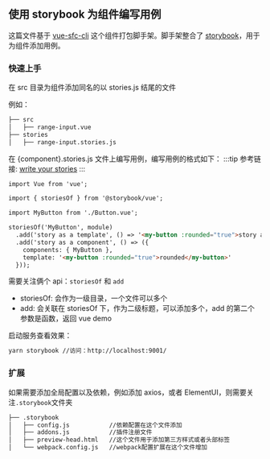 ## 使用 storybook 为组件编写用例

这篇文件基于 [vue-sfc-cli](https://github.com/FEMessage/vue-sfc-cli) 这个组件打包脚手架。脚手架整合了 [storybook](https://storybook.js.org/)，用于为组件添加用例。

### 快速上手

在 src 目录为组件添加同名的以 stories.js 结尾的文件

例如：

```html
├── src
│   ├── range-input.vue
├── stories
│   ├── range-input.stories.js
```

在 {component}.stories.js 文件上编写用例，编写用例的格式如下：
:::tip
参考链接: [write your stories](https://storybook.js.org/basics/guide-vue/#write-your-stories)
:::

```html
import Vue from 'vue';

import { storiesOf } from '@storybook/vue';

import MyButton from './Button.vue';

storiesOf('MyButton', module)
  .add('story as a template', () => '<my-button :rounded="true">story as a function template</my-button>')
  .add('story as a component', () => ({
    components: { MyButton },
    template: '<my-button :rounded="true">rounded</my-button>'
  }));
```

需要关注俩个 api：`storiesOf` 和 `add`

- storiesOf: 会作为一级目录，一个文件可以多个
- add: 会关联在 storiesOf 下，作为二级标题，可以添加多个，add 的第二个参数是函数，返回 vue demo

启动服务查看效果：

```html
yarn storybook //访问：http://localhost:9001/
```

### 扩展

如果需要添加全局配置以及依赖，例如添加 axios，或者 ElementUI，则需要关注`.storybook`文件夹

```html
├── .storybook
│   ├── config.js           //依赖配置在这个文件添加
│   ├── addons.js           //插件注册文件
│   ├── preview-head.html   //这个文件用于添加第三方样式或者头部标签
│   └── webpack.config.js   //webpack配置扩展在这个文件增加
```
